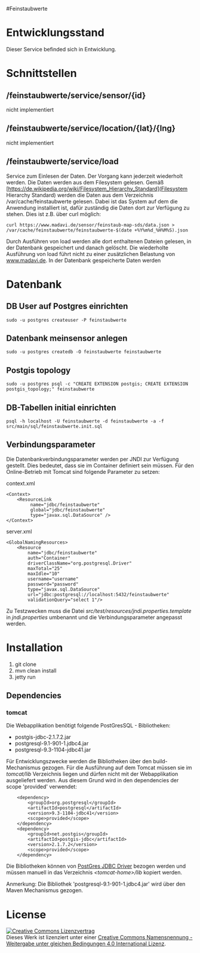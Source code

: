#Feinstaubwerte

# Entwicklungsstand

Dieser Service befinded sich in Entwicklung.

# Schnittstellen

## /feinstaubwerte/service/sensor/{id}

nicht implementiert

## /feinstaubwerte/service/location/{lat}/{lng}

nicht implementiert

## /feinstaubwerte/service/load

Service zum Einlesen der Daten. Der Vorgang kann jederzeit wiederholt werden. Die Daten werden aus dem Filesystem gelesen. Gemäß [https://de.wikipedia.org/wiki/Filesystem_Hierarchy_Standard](Filesystem Hierarchy Standard) werden die Daten aus dem Verzeichnis /var/cache/feinstaubwerte gelesen. Dabei ist das System auf dem die Anwendung installiert ist, dafür zuständig die Daten dort zur Verfügung zu stehen. Dies ist z.B. über curl möglich:

    curl https://www.madavi.de/sensor/feinstaub-map-sds/data.json > /var/cache/feinstaubwerte/feinstaubwerte-$(date +%Y%m%d_%H%M%S).json

Durch Ausführen von load werden alle dort enthaltenen Dateien gelesen, in der Datenbank gespeichert und danach gelöscht. Die wiederholte Ausführung von load führt nicht zu einer zusätzlichen Belastung von www.madavi.de. In der Datenbank gespeicherte Daten werden 

# Datenbank

## DB User auf Postgres einrichten

    sudo -u postgres createuser -P feinstaubwerte
    
## Datenbank meinsensor anlegen

    sudo -u postgres createdb -O feinstaubwerte feinstaubwerte
    
## Postgis topology

    sudo -u postgres psql -c "CREATE EXTENSION postgis; CREATE EXTENSION postgis_topology;" feinstaubwerte

## DB-Tabellen initial einrichten

    psql -h localhost -U feinstaubwerte -d feinstaubwerte -a -f src/main/sql/feinstaubwerte.init.sql

## Verbindungsparameter

Die Datenbankverbindungsparameter werden per JNDI zur Verfügung gestellt. Dies bedeutet, dass sie im Container definiert sein müssen. Für den Online-Betrieb mit
Tomcat sind folgende Parameter zu setzen:

context.xml

    <Context>
        <ResourceLink 
             name="jdbc/feinstaubwerte" 
             global="jdbc/feinstaubwerte"
             type="javax.sql.DataSource" />
    </Context> 

server.xml

    <GlobalNamingResources>
        <Resource 
            name="jdbc/feinstaubwerte"
            auth="Container"
            driverClassName="org.postgresql.Driver"
            maxTotal="25" 
            maxIdle="10"
            username="username"
            password="password"
            type="javax.sql.DataSource"
            url="jdbc:postgresql://localhost:5432/feinstaubwerte"
            validationQuery="select 1"/>

Zu Testzwecken muss die Datei _src/test/resources/jndi.properties.template_ in _jndi.properties_ umbenannt und die Verbindungsparameter angepasst werden.

# Installation

1. git clone
2. mvn clean install
3. jetty run

## Dependencies

### tomcat

Die Webapplikation benötigt folgende PostGresSQL - Bibliotheken:

- postgis-jdbc-2.1.7.2.jar
- postgresql-9.1-901-1.jdbc4.jar
- postgresql-9.3-1104-jdbc41.jar

Für Entwicklungszwecke werden die Bibliotheken über den build-Mechanismus gezogen. Für die Ausführung auf dem Tomcat müssen sie im _tomcat/lib_ Verzeichnis liegen und dürfen nicht mit der Webapplikation ausgeliefert werden. Aus diesem Grund wird in den dependencies der scope 'provided' verwendet:

		<dependency>
			<groupId>org.postgresql</groupId>
			<artifactId>postgresql</artifactId>
			<version>9.3-1104-jdbc41</version>
			<scope>provided</scope>
		</dependency>
		<dependency>
			<groupId>net.postgis</groupId>
			<artifactId>postgis-jdbc</artifactId>
			<version>2.1.7.2</version>
			<scope>provided</scope>
		</dependency>


Die Bibliotheken können von [PostGres JDBC Driver](https://jdbc.postgresql.org/download.html) bezogen werden und müssen manuell in das Verzeichnis _&lt;tomcat-home&gt;/lib_ kopiert werden.

Anmerkung: Die Bibliothek 'postgresql-9.1-901-1.jdbc4.jar' wird über den Maven Mechanismus gezogen.

# License

<a rel="license" href="http://creativecommons.org/licenses/by-sa/4.0/"><img alt="Creative Commons Lizenzvertrag" style="border-width:0" src="https://i.creativecommons.org/l/by-sa/4.0/88x31.png" /></a><br />Dieses Werk ist lizenziert unter einer <a rel="license" href="http://creativecommons.org/licenses/by-sa/4.0/">Creative Commons Namensnennung - Weitergabe unter gleichen Bedingungen 4.0 International Lizenz</a>.
